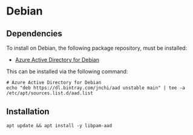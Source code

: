 # Debian

## Dependencies

To install on Debian, the following package repository,
must be installed:

- [Azure Active Directory for Debian][bintray]

This can be installed via the following command:

```terminal
# Azure Active Directory for Debian
echo "deb https://dl.bintray.com/jnchi/aad unstable main" | tee -a /etc/apt/sources.list.d/aad.list
```

## Installation

```terminal
apt update && apt install -y libpam-aad
```

[bintray]: https://bintray.com/jnchi/aad
